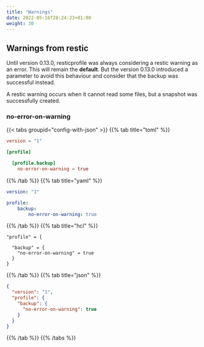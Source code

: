 ```yaml
---
title: "Warnings"
date: 2022-05-16T20:24:23+01:00
weight: 30
---
```


## Warnings from restic

Until version 0.13.0, resticprofile was always considering a restic warning as an error. This will remain the **default**.
But the version 0.13.0 introduced a parameter to avoid this behaviour and consider that the backup was successful instead.

A restic warning occurs when it cannot read some files, but a snapshot was successfully created.

### no-error-on-warning

{{< tabs groupid="config-with-json" >}}
{{% tab title="toml" %}}

```toml
version = "1"

[profile]

  [profile.backup]
    no-error-on-warning = true

```

{{% /tab %}}
{{% tab title="yaml" %}}


```yaml
version: "1"

profile:
    backup:
        no-error-on-warning: true
```

{{% /tab %}}
{{% tab title="hcl" %}}

```hcl
"profile" = {

  "backup" = {
    "no-error-on-warning" = true
  }
}
```

{{% /tab %}}
{{% tab title="json" %}}

```json
{
  "version": "1",
  "profile": {
    "backup": {
      "no-error-on-warning": true
    }
  }
}
```

{{% /tab %}}
{{% /tabs %}}